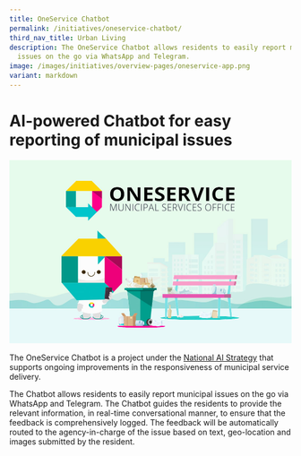 ```yaml
---
title: OneService Chatbot
permalink: /initiatives/oneservice-chatbot/
third_nav_title: Urban Living
description: The OneService Chatbot allows residents to easily report municipal
  issues on the go via WhatsApp and Telegram.
image: /images/initiatives/overview-pages/oneservice-app.png
variant: markdown
---
```

# AI-powered Chatbot for easy reporting of municipal issues

![OneService](/images/initiatives/overview-pages/oneservice_chatbot.jpg)

The OneService Chatbot is a project under the [National AI Strategy](/initiatives/artificial-intelligence) that supports ongoing improvements in the responsiveness of municipal service delivery. 

The Chatbot allows residents to easily report municipal issues on the go via WhatsApp and Telegram. The Chatbot guides the residents to provide the relevant information, in real-time conversational manner, to ensure that the feedback is comprehensively logged. The feedback will be automatically routed to the agency-in-charge of the issue based on text, geo-location and images submitted by the resident.